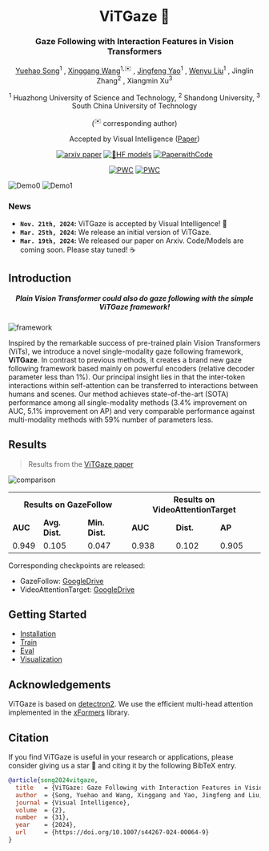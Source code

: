 <div align="center">
<h1>ViTGaze 👀</h1>
<h3>Gaze Following with Interaction Features in Vision Transformers</h3>

[Yuehao Song](https://scholar.google.com/citations?user=7sqkA-MAAAAJ)<sup>1</sup> , [Xinggang Wang](https://xwcv.github.io)<sup>1,✉️</sup> , [Jingfeng Yao](https://scholar.google.com/citations?user=4qc1qJ0AAAAJ)<sup>1</sup> , [Wenyu Liu](http://eic.hust.edu.cn/professor/liuwenyu/)<sup>1</sup> , Jinglin Zhang<sup>2</sup> , Xiangmin Xu<sup>3</sup>

<sup>1</sup> Huazhong University of Science and Technology, <sup>2</sup> Shandong University, <sup>3</sup> South China University of Technology

(<sup>✉️</sup> corresponding author)

Accepted by Visual Intelligence ([Paper](https://link.springer.com/article/10.1007/s44267-024-00064-9))

[![arxiv paper](https://img.shields.io/badge/arXiv-Preprint-red)](https://arxiv.org/abs/2403.12778) [![🤗HF models](https://img.shields.io/badge/HF%20🤗-Models-orange)](https://huggingface.co/yhsong/ViTGaze) [![PaperwithCode](https://img.shields.io/badge/Paperswithcode-blue)](https://paperswithcode.com/paper/vitgaze-gaze-following-with-interaction)

[![PWC](https://img.shields.io/endpoint.svg?url=https://paperswithcode.com/badge/vitgaze-gaze-following-with-interaction/gaze-target-estimation-on-gazefollow)](https://paperswithcode.com/sota/gaze-target-estimation-on-gazefollow?p=vitgaze-gaze-following-with-interaction)
[![PWC](https://img.shields.io/endpoint.svg?url=https://paperswithcode.com/badge/vitgaze-gaze-following-with-interaction/gaze-target-estimation-on)](https://paperswithcode.com/sota/gaze-target-estimation-on?p=vitgaze-gaze-following-with-interaction)

</div>

![Demo0](assets/demo0.gif)
![Demo1](assets/demo1.gif)
### News
* **`Nov. 21th, 2024`:** ViTGaze is accepted by Visual Intelligence! 🎉
* **`Mar. 25th, 2024`:** We release an initial version of ViTGaze.
* **`Mar. 19th, 2024`:** We released our paper on Arxiv. Code/Models are coming soon. Please stay tuned! ☕️


## Introduction
<div align="center"><h5>Plain Vision Transformer could also do gaze following with the simple ViTGaze framework!</h5></div>

![framework](assets/pipeline.png "framework")

Inspired by the remarkable success of pre-trained plain Vision Transformers (ViTs), we introduce a novel single-modality gaze following framework, **ViTGaze**. In contrast to previous methods, it creates a brand new gaze following framework based mainly on powerful encoders (relative decoder parameter less than 1%). Our principal insight lies in that the inter-token interactions within self-attention can be transferred to interactions between humans and scenes. Our method achieves state-of-the-art (SOTA) performance among all single-modality methods (3.4% improvement on AUC, 5.1% improvement on AP) and very comparable performance against multi-modality methods with 59% number of parameters less.

## Results
> Results from the [ViTGaze paper](https://link.springer.com/article/10.1007/s44267-024-00064-9)

![comparison](assets/comparion.png "comparison")

<table align="center">
  <tr>
    <th colspan="3">Results on <a herf=http://gazefollow.csail.mit.edu/index.html>GazeFollow</a></th>
    <th colspan="3">Results on <a herf=https://github.com/ejcgt/attention-target-detection>VideoAttentionTarget</a></th>
  </tr>
  <tr>
    <td><b>AUC</b></td>
    <td><b>Avg. Dist.</b></td>
    <td><b>Min. Dist.</b></td>
    <td><b>AUC</b></td>
    <td><b>Dist.</b></td>
    <td><b>AP</b></td>
  </tr>
  <tr>
    <td>0.949</td>
    <td>0.105</td>
    <td>0.047</td>
    <td>0.938</td>
    <td>0.102</td>
    <td>0.905</td>
  </tr>
</table>

Corresponding checkpoints are released:
- GazeFollow: [GoogleDrive](https://drive.google.com/file/d/164c4woGCmUI8UrM7GEKQrV1FbA3vGwP4/view?usp=drive_link)
- VideoAttentionTarget: [GoogleDrive](https://drive.google.com/file/d/11_O4Jm5wsvQ8qfLLgTlrudqSNvvepsV0/view?usp=drive_link)
## Getting Started
- [Installation](docs/install.md)
- [Train](docs/train.md)
- [Eval](docs/eval.md)
- [Visualization](docs/visualization.md)

## Acknowledgements
ViTGaze is based on [detectron2](https://github.com/facebookresearch/detectron2). We use the efficient multi-head attention implemented in the [xFormers](https://github.com/facebookresearch/xformers) library.

## Citation
If you find ViTGaze is useful in your research or applications, please consider giving us a star 🌟 and citing it by the following BibTeX entry.
```bibtex
@article{song2024vitgaze,
  title   = {ViTGaze: Gaze Following with Interaction Features in Vision Transformers},
  author  = {Song, Yuehao and Wang, Xinggang and Yao, Jingfeng and Liu, Wenyu and Zhang, Jinglin and Xu, Xiangmin},
  journal = {Visual Intelligence},
  volume  = {2},
  number  = {31},
  year    = {2024},
  url     = {https://doi.org/10.1007/s44267-024-00064-9}
}
```
